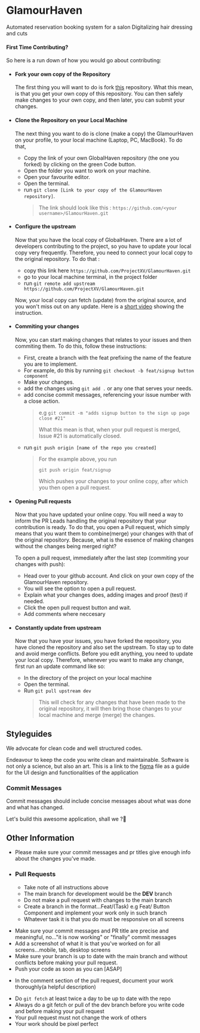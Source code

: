 # GlamourHaven
Automated reservation booking system for a salon
Digitalizing hair dressing and cuts
<!-- omit in toc -->

#### First Time Contributing?

<!-- Everyone was a beginner at a point, and it goes without saying that, to become a master, you need to be a learner. Therefore, if this is your first time contributing, relax, read the following instructions and I promise you won't mess things up.

> And even if you do, the PR managers will catch it. But please don't. Mark won't be pleased -->

So here is a run down of how you would go about contributing:

- #### Fork your own copy of the Repository

  The first thing you will want to do is fork [this](https://github.com/ProjectXV/GlamourHaven) repository. What this mean, is that you get your own copy of this repository. You can then safely make changes to your own copy, and then later, you can submit your changes.

- #### Clone the Repository on your Local Machine

  The next thing you want to do is clone (make a copy) the GlamourHaven on your profile, to your local machine (Laptop, PC, MacBook). To do that,

  - Copy the link of your own GlobalHaven repository (the one you forked) by clicking on the green Code button.
  - Open the folder you want to work on your machine.
  - Open your favourite editor.
  - Open the terminal.
  - run `git clone [Link to your copy of the GlamourHaven repository]`.
    > The link should look like this : `https://github.com/<your username>/GlamourHaven.git`

- #### Configure the upstream

  Now that you have the local copy of GlobalHaven. There are a lot of developers contributing to the project, so you have to update your local copy very frequently. Therefore, you need to connect your local copy to the original repository. To do that :

  - copy this link here `https://github.com/ProjectXV/GlamourHaven.git`
  - go to your local machine terminal, in the project folder
  - run `git remote add upstream https://github.com/ProjectXV/GlamourHaven.git`

  Now, your local copy can fetch (update) from the original source, and you won't miss out on any update. Here is a [short video](https://youtu.be/EAMzEcg0EmY) showing the instruction.

- #### Commiting your changes

  Now, you can start making changes that relates to your issues and then commiting them. To do this, follow these instructions:

  - First, create a branch with the feat prefixing the name of the feature you are to implement.
  - For example, do this by running `git checkout -b feat/signup button component`
  - Make your changes.
  - add the changes using `git add .` or any one that serves your needs.
  - add concise commit messages, referencing your issue number with a close action.
    > e.g `git commit -m "adds signup button to the sign up page close #21"`
    >
    > What this mean is that, when your pull request is merged, Issue #21 is automatically closed.
  - run `git push origin [name of the repo you created]`
    > For the example above, you run
    >
    > `git push origin feat/signup`
    >
    > Which pushes your changes to your online copy, after which you then open a pull request.
<!--   - Here is a [Video](https://youtu.be/VY4-yw7dbY8) showing how to perform that. -->

- #### Opening Pull requests

  Now that you have updated your online copy. You will need a way to inform the PR Leads handling the original repository that your contribution is ready. To do that, you open a Pull request, which simply means that you want them to combine(merge) your changes with that of the original repository. Because, what is the essence of making changes without the changes being merged right?

  To open a pull request, immediately after the last step (commiting your changes with push):

  - Head over to your github account. And click on your own copy of the GlamourHaven repository.
  - You will see the option to open a pull request.
  - Explain what your changes does, adding images and proof (test) if needed.
  - Click the open pull request button and wait.
  - Add comments where neccesary 
<!--     Here is a [Video](https://youtu.be/3_LgvC0-Om4) showing how to go about it. -->

- #### Constantly update from upstream

  Now that you have your issues, you have forked the repository, you have cloned the repository and also set the upstream. To stay up to date and avoid merge conflicts. Before you edit anything, you need to update your local copy. Therefore, whenever you want to make any change, first run an update command like so:

  - In the directory of the project on your local machine
  - Open the terminal.
  - Run `git pull upstream dev`
    > This will check for any changes that have been made to the original repository, it will then bring those changes to your local machine and merge (merge) the changes.

## Styleguides

We advocate for clean code and well structured codes. 
<!-- It is easier said than done, which is why there are linting configurations set up in the repository. -->
Endeavour to keep the code you write clean and maintainable. Software is not only a science, but also an art.
This is a link to the [figma](https://www.figma.com/file/c4tvjreesreb0W88mCR7pu/GlamourHaven-UI-Design?node-id=1%3A3) file as a guide for the UI design and functionalities of the application

### Commit Messages

Commit messages should include concise messages about what was done and what has changed. 

Let's build this awesome application, shall we ?🎉

## Other Information

<!-- - Check if there are any linting errors by running `yarn check-format` before commiting your code. -->
- Please make sure your commit messages and pr titles give enough info about the changes you've made.

- ### Pull Requests

  - Take note of all instructions above
  - The main branch for development would be the **DEV** branch
  - Do not make a pull request with changes to the main branch
  - Create a branch in the format...Feat/(Task) e.g Feat/ Button Component and implement your work only in such branch
  - Whatever task it is that you do must be responsive on all screens
<!--   - Add a live link to your Pull Request -->
  - Make sure your commit messages and PR title are precise and meaningful, no..."it is now working" or "finally" commit messages
  - Add a screenshot of what it is that you've worked on for all screens...mobile, tab, desktop screens
  - Make sure your branch is up to date with the main branch and without conflicts before making your pull request.
  - Push your code as soon as you can [ASAP]
<!--   - Link whatever issue it is that you worked on to your pull request -->
<!--   - Add all other neccessary links you may have to your pull request inluding the link to the design -->
  - In the comment section of the pull request, document your work thoroughly(a helpful description)
<!--   - In a situation where you work on functional parts add a show `what it does` video if you can -->
  - Do `git fetch` at least twice a day to be up to date with the repo
  - Always do a git fetch or pull of the dev branch before you write code and before making your pull request
  - Your pull request must not change the work of others
  - Your work should be pixel perfect
